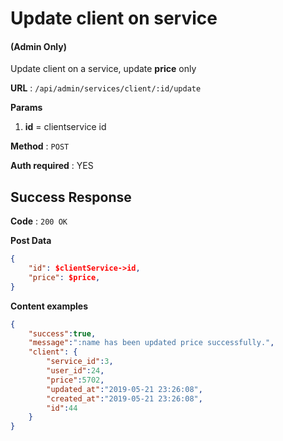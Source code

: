 # Update client on service

#### (**Admin Only**)

Update client on a service, update **price** only

**URL** : `/api/admin/services/client/:id/update`

**Params**
1. **id** = clientservice id

**Method** : `POST`

**Auth required** : YES

## Success Response

**Code** : `200 OK`

**Post Data**

```json
{
    "id": $clientService->id,
    "price": $price,
}
```

**Content examples**

```json
{
    "success":true,
    "message":":name has been updated price successfully.",
    "client": {
        "service_id":3,
        "user_id":24,
        "price":5702,
        "updated_at":"2019-05-21 23:26:08",
        "created_at":"2019-05-21 23:26:08",
        "id":44
    }
}
```
